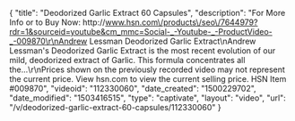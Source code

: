 {
    "title": "Deodorized Garlic Extract  60 Capsules",
    "description": "For More Info or to Buy Now: http:\/\/www.hsn.com\/products\/seo\/7644979?rdr=1&sourceid=youtube&cm_mmc=Social-_-Youtube-_-ProductVideo-_-009870\r\nAndrew Lessman Deodorized Garlic Extract\nAndrew Lessman's Deodorized Garlic Extract is the most recent evolution of our mild, deodorized extract of Garlic. This formula concentrates all the...\r\nPrices shown on the previously recorded video may not represent the current price.  View hsn.com to view the current selling price. HSN Item #009870",
    "videoid": "112330060",
    "date_created": "1500229702",
    "date_modified": "1503416515",
    "type": "captivate",
    "layout": "video",
    "url": "\/v\/deodorized-garlic-extract-60-capsules\/112330060"
}